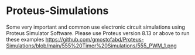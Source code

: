 # Proteus-Simulations
Some very important and common use electronic circuit simulations using Proteus Simulator Software. Please use Proteus version 8.13 or above to run these examples
https://github.com/gmostofabd/Proteus-Simulations/blob/main/555%20Timer%20Simulations/555_PWM_1.png
